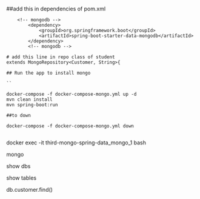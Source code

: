 ##add this in dependencies of pom.xml 
```
	<!-- mongodb -->
		<dependency>
			<groupId>org.springframework.boot</groupId>
			<artifactId>spring-boot-starter-data-mongodb</artifactId>
		</dependency>
		<!-- mongodb -->

# add this line in repo class of student
extends MongoRepository<Customer, String>{

## Run the app to install mongo

``

docker-compose -f docker-compose-mongo.yml up -d
mvn clean install
mvn spring-boot:run

##to down

docker-compose -f docker-compose-mongo.yml down


```
docker exec -it third-mongo-spring-data_mongo_1 bash

mongo

show dbs

show tables

db.customer.find()

